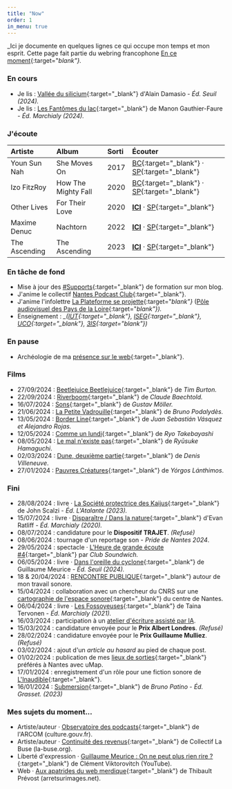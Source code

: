 ```yaml
---
title: "Now"
order: 1
in_menu: true
---
```

_Ici je documente en quelques lignes ce qui occupe mon temps et mon esprit. Cette page fait partie du webring francophone [En ce moment](https://encemoment.site/){:target="_blank"}._

### En cours

- Je lis : [Vallée du silicium](https://www.librairiesindependantes.com/product/9782021558746/){:target="_blank"} d'Alain Damasio - _Éd. Seuil (2024)._
- Je lis : [Les Fantômes du lac](https://www.leslibraires.fr/livre/23016137-les-fantomes-du-lac-memoires-d-un-village-meurtri-manon-gauthier-faure-marchialy){:target="_blank"} de Manon Gauthier-Faure - _Éd. Marchialy (2024)._

### J'écoute

| Artiste | Album | Sorti | Écouter     
| :--- | :--- | :--- | :---
| Youn Sun Nah | She Moves On | 2017 | [BC](https://younsunnah.bandcamp.com/album/she-moves-on){:target="_blank"} · [SP](https://open.spotify.com/intl-fr/album/2MVFVl8gEk3enlgk4HQO4L){:target="_blank"}
| Izo FitzRoy | How The Mighty Fall | 2020 | [BC](https://izofitzroy.bandcamp.com/album/how-the-mighty-fall){:target="_blank"} · [SP](https://open.spotify.com/album/3p0SMuDOdI60ZN311oQ9CG?si=KZ7qVtl9R0yV3c1RdPTfgA){:target="_blank"}
| Other Lives | For Their Love | 2020 | [**ICI**](https://dimitriregnier.net/blog/obsession-printemps-2024/) · [SP](https://open.spotify.com/album/1pesl95uJqfN7kIOFozSHt?si=DbPQV9p9SL23H8yh3zfpEg){:target="_blank"}
| Maxime Denuc | Nachtorn | 2022 | [**ICI**](https://dimitriregnier.net/blog/obsession-dec-2023/) · [SP](https://open.spotify.com/album/0leFuQg79HX0GPmIhhV8rl?si=yI1KFXOuS5SwDsaMif-8FA){:target="_blank"}
| The Ascending | The Ascending | 2023 | [**ICI**](https://dimitriregnier.net/blog/obsession-mai-2023/) · [SP](https://open.spotify.com/album/7j3ghY9SM7sZZqbw1mIPKb?si=FWnOTbwCRY-kLfuYWCB-dg){:target="_blank"}

### En tâche de fond

- Mise à jour des [#Supports](https://dimitriregnier.net/blog/tags/support/){:target="_blank"} de formation sur mon blog.
- J'anime le collectif [Nantes Podcast Club](https://nantespodcastclub.fr){:target="_blank"}.
- J'anime l'infolettre [La Plateforme se projette](https://buttondown.email/laplateformeseprojette){:target="_blank"} <cite>_([Pôle audiovisuel des Pays de la Loire](https://www.laplateforme.net/){:target="_blank"})._</cite>
- Enseignement : <cite>_([IUT](https://iutnantes.univ-nantes.fr/){:target="_blank"}, [ISEG](https://www.iseg.fr/ecole-communication-nantes/){:target="_blank"}, [UCO](https://nantes.uco.fr/fr){:target="_blank"}, [3IS](https://www.3is-education.fr/campus/ecole-cinema-son-nantes){:target="_blank"})_</cite>

### En pause

- Archéologie de ma [présence sur le web](/resume/){:target="_blank"}.

### Films

- 27/09/2024 : [Beetlejuice Beetlejuice](https://duckduckgo.com/?q=beetlejuice+beetlejuice+2024+tim+burton){:target="_blank"} de _Tim Burton._
- 22/09/2024 : [Riverboom](https://duckduckgo.com/?q=riverboom+2024+claude+baechtold){:target="_blank"} de _Claude Baechtold._
- 16/07/2024 : [Sons](https://duckduckgo.com/?q=sons+2024+gustav+moller){:target="_blank"} de _Gustav Möller._
- 21/06/2024 : [La Petite Vadrouille](https://duckduckgo.com/?q=la+petite+vadrouille+2024+bruno+podalydes){:target="_blank"} de _Bruno Podalydès._
- 13/05/2024 : [Border Line](https://duckduckgo.com/?q=border+line+2024+juan+sebastian+vasquez+alejandro+rojas){:target="_blank"} de _Juan Sebastián Vásquez et Alejandro Rojas._ 
- 12/05/2024 : [Comme un lundi](https://duckduckgo.com/?t=newext&hps=1&q=comme+un+lundi+2023+ryo+takebayashi){:target="_blank"} de _Ryo Takebayashi_
- 08/05/2024 : [Le mal n'existe pas](https://duckduckgo.com/?q=le+mal+n'existe+pas+2023+ryusuke+hamaguchi){:target="_blank"} de _Ryūsuke Hamaguchi_.
- 02/03/2024 : [Dune, deuxième partie](https://duckduckgo.com/?q=dune+deuxieme+partie+2024+denis+villeneuve){:target="_blank"} de _Denis Villeneuve_.
- 27/01/2024 : [Pauvres Créatures](https://duckduckgo.com/?q=pauvres+creatures+2023+yorgos+lanthimos){:target="_blank"} de _Yórgos Lánthimos_. 

### Fini

- 28/08/2024 : livre · [La Société protectrice des Kaijus](https://www.7switch.com/fr/ebook/9782367936048/from/dimitriregnier){:target="_blank"} de John Scalzi - _Éd. L'Atalante (2023)._
- 15/07/2024 : livre · [Disparaître / Dans la nature](https://www.leslibraires.fr/livre/16629428-disparaitre-dans-la-nature-evan-ratliff-marchialy){:target="_blank"} d'Evan Ratliff - _Éd. Marchialy (2020)._
- 08/07/2024 : candidature pour le **Dispositif TRAJET**. _(Refusé)_
- 08/06/2024 : tournage d'un reportage son - _Pride de Nantes 2024_.
- 29/05/2024 : spectacle · [L'Heure de grande écoute #4](https://clubsoundwich.fr){:target="_blank"} par _Club Soundwich._
- 06/05/2024 : livre · [Dans l'oreille du cyclone](https://www.leslibraires.fr/livre/23356829-dans-l-oreille-du-cyclone-guillaume-meurice-seuil){:target="_blank"} de Guillaume Meurice - _Éd. Seuil (2024)._
- 18 & 20/04/2024 : [RENCONTRE PUBLIQUE](https://dimitriregnier.net/blog/rencontres-publiques/){:target="_blank"} autour de mon travail sonore.
- 15/04/2024 : collaboration avec un chercheur du CNRS sur une [cartographie de l'espace sonore](https://www.paysage-sonore.net){:target="_blank"} du centre de Nantes.
- 06/04/2024 : livre · [Les Fossoyeuses](https://www.leslibraires.fr/livre/18514517-one-shot-les-fossoyeuses-taina-tervonen-marchialy){:target="_blank"} de Taina Tervonen - _Éd. Marchialy (2021)._
- 16/03/2024 : participation à un [atelier d'écriture assisté par IA](https://dimitriregnier.net/blog/retour-sur-un-atelier-d-ecriture-assiste-par-ia/).
- 15/03/2024 : candidature envoyée pour le **Prix Albert Londres**. _(Refusé)_
- 28/02/2024 : candidature envoyée pour le **Prix Guillaume Mulliez**. _(Refusé)_
- 03/02/2024 : ajout d'un _article au hasard_ au pied de chaque post.
- 01/02/2024 : publication de mes [lieux de sorties](https://umap.openstreetmap.fr/fr/map/sortir_1004467#15/47.2144/-1.5548){:target="_blank"} préférés à Nantes avec uMap.
- 17/01/2024 : enregistrement d'un rôle pour une fiction sonore de [L'Inaudible](https://www.linaudible.com/){:target="_blank"}.
- 16/01/2024 : [Submersion](https://www.leslibraires.fr/livre/22848407-submersion-bruno-patino-grasset){:target="_blank"} de _Bruno Patino_ - _Éd. Grasset. (2023)_

### Mes sujets du moment...

- Artiste/auteur · [Observatoire des podcasts](https://www.culture.gouv.fr/Thematiques/audiovisuel/Actualites/observatoire-des-podcasts-etude-sur-les-auteurs-et-autrices-de-podcasts){:target="_blank"} de l'ARCOM (culture.gouv.fr).
- Artiste/auteur · [Continuité des revenus](https://continuite-revenus.fr/){:target="_blank"} de Collectif La Buse (la-buse.org).
- Liberté d'expression · [Guillaume Meurice : On ne peut plus rien rire ?](https://www.youtube.com/watch?v=_aEWTnwdjt8){:target="_blank"} de Clément Viktorovitch (YouTube).
- Web · [Aux apatrides du web merdique](https://www.arretsurimages.net/chroniques/clic-gauche/aux-apatrides-du-web-merdique){:target="_blank"} de Thibault Prévost (arretsurimages.net). 